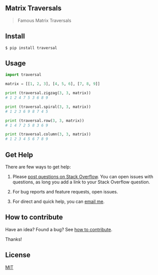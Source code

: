 ## Matrix Traversals

> Famous Matrix Traversals

## Install

```
$ pip install traversal
```

## Usage

```python
import traversal

matrix = [[1, 2, 3], [4, 5, 6], [7, 8, 9]]

print (traversal.zigzag(3, 3, matrix))
# 1 2 4 7 5 3 6 8 9

print (traversal.spiral(3, 3, matrix))
# 1 2 3 6 9 8 7 4 5

print (traversal.row(3, 3, matrix))
# 1 4 7 2 5 8 3 6 9

print (traversal.column(3, 3, matrix))
# 1 2 3 4 5 6 7 8 9
```

## Get Help

There are few ways to get help:

 1. Please [post questions on Stack Overflow](https://stackoverflow.com/questions/ask). You can open issues with questions, as long you add a link to your Stack Overflow question.

 2. For bug reports and feature requests, open issues.

 3. For direct and quick help, you can [email me](mailto://yoginth@zoho.com).

## How to contribute
Have an idea? Found a bug? See [how to contribute][contributing].

Thanks!

## License

[MIT][license]

[LICENSE]: https://yoginth.mit-license.org/
[contributing]: /CONTRIBUTING.md
